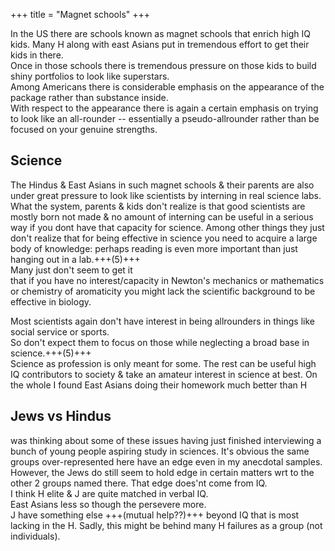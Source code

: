 +++
title = "Magnet schools"
+++


In the US there are schools known as magnet schools that enrich high IQ kids. Many H along with east Asians put in tremendous effort to get their kids in there.  
Once in those schools there is tremendous pressure on those kids to build shiny portfolios to look like superstars.  
Among Americans there is considerable emphasis on the appearance of the package rather than substance inside.  
With respect to the appearance there is again a certain emphasis on trying to look like an all-rounder -- essentially a pseudo-allrounder rather than be focused on your genuine strengths.


## Science

The Hindus & East Asians in such magnet schools & their parents are also under great pressure to look like scientists by interning in real science labs.  
What the system, parents & kids don't realize is that good scientists are mostly born not made & no amount of interning can be useful in a serious way if you dont have that capacity for science. Among other things they just don't realize that for being effective in science you need to acquire a large body of knowledge: perhaps reading is even more important than just hanging out in a lab.+++(5)+++  
Many just don't seem to get it  
that if you have no interest/capacity in Newton's mechanics or mathematics or chemistry of aromaticity you might lack the scientific background to be effective in biology.

Most scientists again don't have interest in being allrounders in things like social service or sports.  
So don't expect them to focus on those while neglecting a broad base in science.+++(5)+++  
Science as profession is only meant for some. The rest can be useful high IQ contributors to society & take an amateur interest in science at best. On the whole I found East Asians doing their homework much better than H

## Jews vs Hindus
was thinking about some of these issues having just finished interviewing a bunch of young people aspiring study in sciences. It's obvious the same groups over-represented here have an edge even in my anecdotal samples. However, the Jews do still seem to hold edge in certain matters wrt to the other 2 groups named there. That edge does'nt come from IQ.  
I think H elite & J are quite matched in verbal IQ.  
East Asians less so though the persevere more.  
J have something else +++(mutual help??)+++ beyond IQ that is most lacking in the H. Sadly, this might be behind many H failures as a group (not individuals).
  